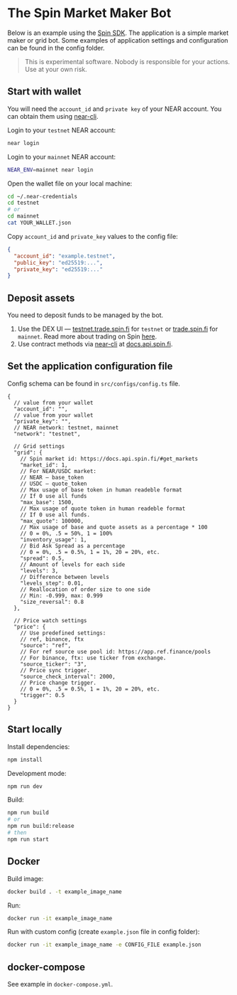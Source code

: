 # The Spin Market Maker Bot

Below is an example using the [Spin SDK](https://github.com/spin-fi/near-dex-core-js). The application is a simple market maker or grid bot. Some examples of application settings and configuration can be found in the config folder.

> This is experimental software. Nobody is responsible for your actions. Use at your own risk.

## Start with wallet

You will need the `account_id` and `private key` of your NEAR account. You can obtain them using [near-cli](https://docs.near.org/docs/tools/near-cli).

Login to your `testnet` NEAR account:

```bash
near login
```

Login to your `mainnet` NEAR account:

```bash
NEAR_ENV=mainnet near login
```

Open the wallet file on your local machine:

```bash
cd ~/.near-credentials
cd testnet
# or
cd mainnet
cat YOUR_WALLET.json
```

Copy `account_id` and `private_key` values to the config file:

```json
{
  "account_id": "example.testnet",
  "public_key": "ed25519:...",
  "private_key": "ed25519:..."
}
```

## Deposit assets

You need to deposit funds to be managed by the bot.

1. Use the DEX UI — [testnet.trade.spin.fi](https://testnet.trade.spin.fi/) for `testnet` or [trade.spin.fi](https://trade.spin.fi/) for `mainnet`. Read more about trading on Spin [here](https://docs.spin.fi/tools/spot-trading-mainnet).
2. Use contract methods via [near-cli](https://docs.near.org/docs/tools/near-cli) at [docs.api.spin.fi](https://docs.api.spin.fi/#get_deposits).

## Set the application configuration file

Config schema can be found in `src/configs/config.ts` file.

```jsonc
{
  // value from your wallet
  "account_id": "",
  // value from your wallet
  "private_key": "",
  // NEAR network: testnet, mainnet
  "network": "testnet",

  // Grid settings
  "grid": {
    // Spin market id: https://docs.api.spin.fi/#get_markets
    "market_id": 1,
    // For NEAR/USDC market:
    // NEAR — base_token
    // USDC — quote_token
    // Max usage of base token in human readeble format
    // If 0 use all funds
    "max_base": 1500,
    // Max usage of quote token in human readeble format
    // If 0 use all funds.
    "max_quote": 100000,
    // Max usage of base and quote assets as a percentage * 100
    // 0 = 0%, .5 = 50%, 1 = 100%
    "inventory_usage": 1,
    // Bid Ask Spread as a percentage
    // 0 = 0%, .5 = 0.5%, 1 = 1%, 20 = 20%, etc.
    "spread": 0.5,
    // Amount of levels for each side
    "levels": 3,
    // Difference between levels
    "levels_step": 0.01,
    // Reallocation of order size to one side
    // Min: -0.999, max: 0.999
    "size_reversal": 0.8
  },

  // Price watch settings
  "price": {
    // Use predefined settings:
    // ref, binance, ftx
    "source": "ref",
    // For ref source use pool id: https://app.ref.finance/pools
    // For binance, ftx: use ticker from exchange.
    "source_ticker": "3",
    // Price sync trigger.
    "source_check_interval": 2000,
    // Price change trigger.
    // 0 = 0%, .5 = 0.5%, 1 = 1%, 20 = 20%, etc.
    "trigger": 0.5
  }
}
```

## Start locally

Install dependencies:

```bash
npm install
```

Development mode:

```bash
npm run dev
```

Build:

```bash
npm run build
# or
npm run build:release
# then
npm run start
```

## Docker

Build image:

```bash
docker build . -t example_image_name
```

Run:

```bash
docker run -it example_image_name
```

Run with custom config (create `example.json` file in config folder):

```bash
docker run -it example_image_name -e CONFIG_FILE example.json
```

## docker-compose

See example in `docker-compose.yml`.
